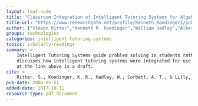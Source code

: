 ```yaml
---
layout: leaf-node
title: "Classroom Integration of Intelligent Tutoring Systems for Algebra and Geometry"
title-url: "https://www.researchgate.net/profile/Kenneth_Koedinger2/publication/265198611_Classroom_Integration_of_Intelligent_Tutoring_Systems_for_Algebra_and_Geometry/links/5702a59d08aedbac126f3bbb.pdf"
author: ["Steven Ritter","Kenneth R. Koedinger","William Hadley","Albert T. Corbett","Marsha Lilly"]
groups: technologies
categories: intelligent-tutoring-systems
topics: scholarly-readings
summary: >
    Intelligent Tutoring Systems guide problem solving in students rather than tell an answer.  This paper
    discusses how intelligent tutoring systems were integrated for use in algebra and geomety.  The paper available
    at the link above is a draft.
cite: >
    Ritter, S., Koedinger, K. R., Hadley, W., Corbett, A. T., & Lilly, M. (2004). Classroom Integration of Intelligent Tutoring Systems for Algebra and Geometry. Carnegie Learning. Retrieved from.
pub-date: 2004-05-21
added-date: 2017-10-11
resource-type: pdf-document
---
```

